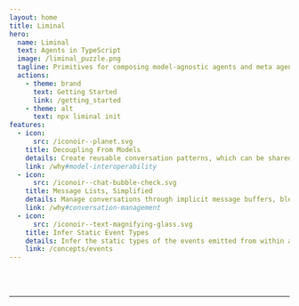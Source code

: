 ```yaml
---
layout: home
title: Liminal
hero:
  name: Liminal
  text: Agents in TypeScript
  image: /liminal_puzzle.png
  tagline: Primitives for composing model-agnostic agents and meta agents using TypeScript generator functions.
  actions:
    - theme: brand
      text: Getting Started
      link: /getting_started
    - theme: alt
      text: npx liminal init
features:
  - icon:
      src: /iconoir--planet.svg
    title: Decoupling From Models
    details: Create reusable conversation patterns, which can be shared without vendor lock-in.
    link: /why#model-interoperability
  - icon:
      src: /iconoir--chat-bubble-check.svg
    title: Message Lists, Simplified
    details: Manage conversations through implicit message buffers, blended into function control flow.
    link: /why#conversation-management
  - icon:
      src: /iconoir--text-magnifying-glass.svg
    title: Infer Static Event Types
    details: Infer the static types of the events emitted from within an agent and its descendants.
    link: /concepts/events
---
```


<br />
<br />

---

<script setup>

import { onMounted } from 'vue'

onMounted(() => {
  const heading = document.querySelector(".heading .name")
  const betaBadge = document.createElement("span")
  heading.style += ";display: flex; align-items: start;"
  betaBadge.textContent = " (Beta)"
  betaBadge.style = "font-size: 36px;"
  heading.appendChild(betaBadge)
  const element = document.querySelector("a.VPButton.medium.alt");
  element.addEventListener('click', function() {
    navigator.clipboard
      .writeText("npx liminal init")
      .then(() => {
        console.log('Text copied to clipboard successfully!');
      })
      .catch(err => {
        console.error('Failed to copy text: ', err);
      });
  })
})

</script>
